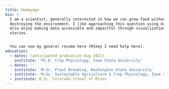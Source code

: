 ```yaml
---
title: Homepage
bio: >-
  I am a scientist, generally interested in how we can grow food without
  destroying the environment. I like approaching this question using data. I
  also enjoy making data accessible and impactful through visualizations and
  stories. 


  You can see my general resume here (Mikey I need help here).
education:
  - dates: (anticipated graduation Aug 2021)
    institute: 'Ph.D. Crop Physiology, Iowa State University'
  - dates: ''
    institute: 'M.Sc. Plant Breeding, Washington State University'
  - institute: 'M.Sc. Sustainable Agriculture & Crop Physiology, Iowa State University'
  - institute: B.Sc. Colorado School of Mines
---
```


